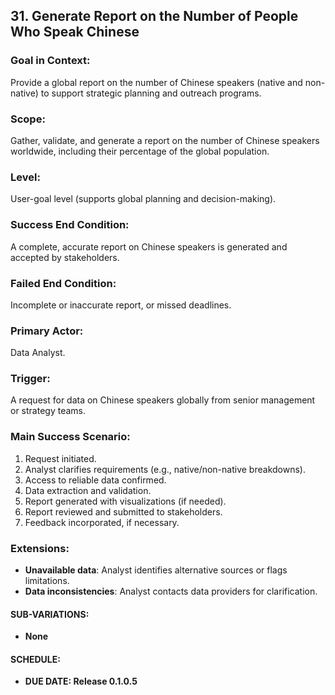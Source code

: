 ## 31. **Generate Report on the Number of People Who Speak Chinese**

### Goal in Context:
Provide a global report on the number of Chinese speakers (native and non-native) to support strategic planning and outreach programs.

### Scope:
Gather, validate, and generate a report on the number of Chinese speakers worldwide, including their percentage of the global population.

### Level:
User-goal level (supports global planning and decision-making).


### Success End Condition:
A complete, accurate report on Chinese speakers is generated and accepted by stakeholders.

### Failed End Condition:
Incomplete or inaccurate report, or missed deadlines.

### Primary Actor:
Data Analyst.

### Trigger:
A request for data on Chinese speakers globally from senior management or strategy teams.

### Main Success Scenario:
1. Request initiated.
2. Analyst clarifies requirements (e.g., native/non-native breakdowns).
3. Access to reliable data confirmed.
4. Data extraction and validation.
5. Report generated with visualizations (if needed).
6. Report reviewed and submitted to stakeholders.
7. Feedback incorporated, if necessary.

### Extensions:
- **Unavailable data**: Analyst identifies alternative sources or flags limitations.
- **Data inconsistencies**: Analyst contacts data providers for clarification.

#### **SUB-VARIATIONS**:
- **None**

#### **SCHEDULE**:
- **DUE DATE: Release 0.1.0.5**
